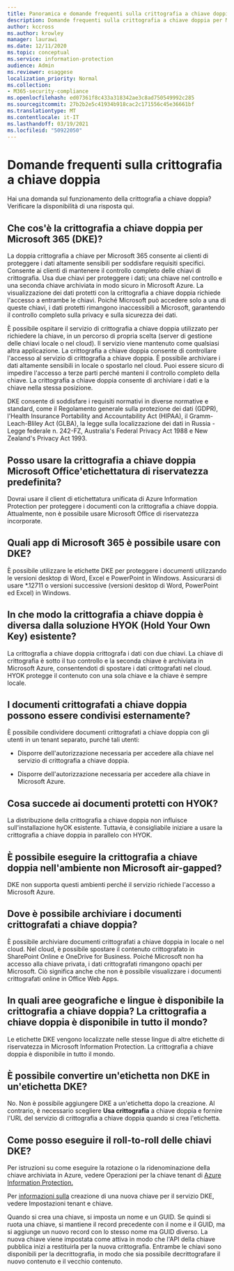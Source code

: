 ```yaml
---
title: Panoramica e domande frequenti sulla crittografia a chiave doppia
description: Domande frequenti sulla crittografia a chiave doppia per Microsoft 365.
author: kccross
ms.author: krowley
manager: laurawi
ms.date: 12/11/2020
ms.topic: conceptual
ms.service: information-protection
audience: Admin
ms.reviewer: esaggese
localization_priority: Normal
ms.collection:
- M365-security-compliance
ms.openlocfilehash: ed07361f8c433a318342ae3c8ad750549992c285
ms.sourcegitcommit: 27b2b2e5c41934b918cac2c171556c45e36661bf
ms.translationtype: MT
ms.contentlocale: it-IT
ms.lasthandoff: 03/19/2021
ms.locfileid: "50922050"
---
```

# <a name="double-key-encryption-frequently-asked-questions"></a>Domande frequenti sulla crittografia a chiave doppia

Hai una domanda sul funzionamento della crittografia a chiave doppia? Verificare la disponibilità di una risposta qui.

## <a name="what-is-double-key-encryption-for-microsoft-365-dke"></a>Che cos'è la crittografia a chiave doppia per Microsoft 365 (DKE)?

La doppia crittografia a chiave per Microsoft 365 consente ai clienti di proteggere i dati altamente sensibili per soddisfare requisiti specifici. Consente ai clienti di mantenere il controllo completo delle chiavi di crittografia. Usa due chiavi per proteggere i dati; una chiave nel controllo e una seconda chiave archiviata in modo sicuro in Microsoft Azure. La visualizzazione dei dati protetti con la crittografia a chiave doppia richiede l'accesso a entrambe le chiavi. Poiché Microsoft può accedere solo a una di queste chiavi, i dati protetti rimangono inaccessibili a Microsoft, garantendo il controllo completo sulla privacy e sulla sicurezza dei dati.  

È possibile ospitare il servizio di crittografia a chiave doppia utilizzato per richiedere la chiave, in un percorso di propria scelta (server di gestione delle chiavi locale o nel cloud). Il servizio viene mantenuto come qualsiasi altra applicazione. La crittografia a chiave doppia consente di controllare l'accesso al servizio di crittografia a chiave doppia. È possibile archiviare i dati altamente sensibili in locale o spostarlo nel cloud. Puoi essere sicuro di impedire l'accesso a terze parti perché manteni il controllo completo della chiave. La crittografia a chiave doppia consente di archiviare i dati e la chiave nella stessa posizione.

DKE consente di soddisfare i requisiti normativi in diverse normative e standard, come il Regolamento generale sulla protezione dei dati (GDPR), l'Health Insurance Portability and Accountability Act (HIPAA), il Gramm-Leach-Bliley Act (GLBA), la legge sulla localizzazione dei dati in Russia - Legge federale n. 242-FZ, Australia's Federal Privacy Act 1988 e New Zealand's Privacy Act 1993.

## <a name="can-i-use-double-key-encryption-with-microsoft-office-built-in-sensitivity-labeling"></a>Posso usare la crittografia a chiave doppia Microsoft Office'etichettatura di riservatezza predefinita?

Dovrai usare il client di etichettatura unificata di Azure Information Protection per proteggere i documenti con la crittografia a chiave doppia. Attualmente, non è possibile usare Microsoft Office di riservatezza incorporate.

## <a name="what-microsoft-365-apps-can-i-use-with-dke"></a>Quali app di Microsoft 365 è possibile usare con DKE?

È possibile utilizzare le etichette DKE per proteggere i documenti utilizzando le versioni desktop di Word, Excel e PowerPoint in Windows. Assicurarsi di usare *.12711 o versioni successive (versioni desktop di Word, PowerPoint ed Excel) in Windows.

## <a name="how-is-double-key-encryption-different-from-the-existing-hold-your-own-key-hyok-solution"></a>In che modo la crittografia a chiave doppia è diversa dalla soluzione HYOK (Hold Your Own Key) esistente?

La crittografia a chiave doppia crittografa i dati con due chiavi. La chiave di crittografia è sotto il tuo controllo e la seconda chiave è archiviata in Microsoft Azure, consentendoti di spostare i dati crittografati nel cloud. HYOK protegge il contenuto con una sola chiave e la chiave è sempre locale.  

## <a name="can-double-key-encrypted-documents-be-shared-externally"></a>I documenti crittografati a chiave doppia possono essere condivisi esternamente?

È possibile condividere documenti crittografati a chiave doppia con gli utenti in un tenant separato, purché tali utenti:

- Disporre dell'autorizzazione necessaria per accedere alla chiave nel servizio di crittografia a chiave doppia.

- Disporre dell'autorizzazione necessaria per accedere alla chiave in Microsoft Azure.

## <a name="what-happens-to-documents-that-are-protected-with-hyok"></a>Cosa succede ai documenti protetti con HYOK?

La distribuzione della crittografia a chiave doppia non influisce sull'installazione hyOK esistente. Tuttavia, è consigliabile iniziare a usare la crittografia a chiave doppia in parallelo con HYOK.

## <a name="can-i-run-double-key-encryption-in-my-non-microsoft-air-gapped-environment"></a>È possibile eseguire la crittografia a chiave doppia nell'ambiente non Microsoft air-gapped?

DKE non supporta questi ambienti perché il servizio richiede l'accesso a Microsoft Azure.

## <a name="where-can-i-store-double-key-encrypted-documents"></a>Dove è possibile archiviare i documenti crittografati a chiave doppia?

È possibile archiviare documenti crittografati a chiave doppia in locale o nel cloud. Nel cloud, è possibile spostare il contenuto crittografato in SharePoint Online e OneDrive for Business. Poiché Microsoft non ha accesso alla chiave privata, i dati crittografati rimangono opachi per Microsoft. Ciò significa anche che non è possibile visualizzare i documenti crittografati online in Office Web Apps.

## <a name="what-regions-and-languages-is-double-key-encryption-available-in-is-double-key-encryption-available-worldwide"></a>In quali aree geografiche e lingue è disponibile la crittografia a chiave doppia? La crittografia a chiave doppia è disponibile in tutto il mondo?

Le etichette DKE vengono localizzate nelle stesse lingue di altre etichette di riservatezza in Microsoft Information Protection. La crittografia a chiave doppia è disponibile in tutto il mondo.

## <a name="can-i-convert-a-non-dke-label-to-a-dke-label"></a>È possibile convertire un'etichetta non DKE in un'etichetta DKE?

No. Non è possibile aggiungere DKE a un'etichetta dopo la creazione. Al contrario, è necessario scegliere **Usa crittografia** a chiave doppia e fornire l'URL del servizio di crittografia a chiave doppia quando si crea l'etichetta.

## <a name="how-do-i-roll-my-dke-keys"></a>Come posso eseguire il roll-to-roll delle chiavi DKE?

Per istruzioni su come eseguire la rotazione o la ridenominazione della chiave archiviata in Azure, vedere Operazioni per la chiave tenant di [Azure Information Protection.](/azure/information-protection/operations-customer-managed-tenant-key)

Per [informazioni sulla](double-key-encryption.md#tenant-and-key-settings) creazione di una nuova chiave per il servizio DKE, vedere Impostazioni tenant e chiave.

Quando si crea una chiave, si imposta un nome e un GUID. Se quindi si ruota una chiave, si mantiene il record precedente con il nome e il GUID, ma si aggiunge un nuovo record con lo stesso nome ma GUID diverso. La nuova chiave viene impostata come attiva in modo che l'API della chiave pubblica inizi a restituirla per la nuova crittografia. Entrambe le chiavi sono disponibili per la decrittografia, in modo che sia possibile decrittografare il nuovo contenuto e il vecchio contenuto.